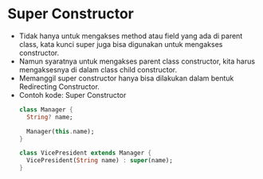 # Super Constructor
* Tidak hanya untuk mengakses method atau field yang ada di parent class, kata kunci super juga bisa digunakan untuk mengakses constructor.
* Namun syaratnya untuk mengakses parent class constructor, kita harus mengaksesnya di dalam class child constructor.
* Memanggil super constructor hanya bisa dilakukan dalam bentuk Redirecting Constructor.
* Contoh kode: Super Constructor
  ```dart
  class Manager {
    String? name;

    Manager(this.name);
  }

  class VicePresident extends Manager {
    VicePresident(String name) : super(name);
  }
  ```